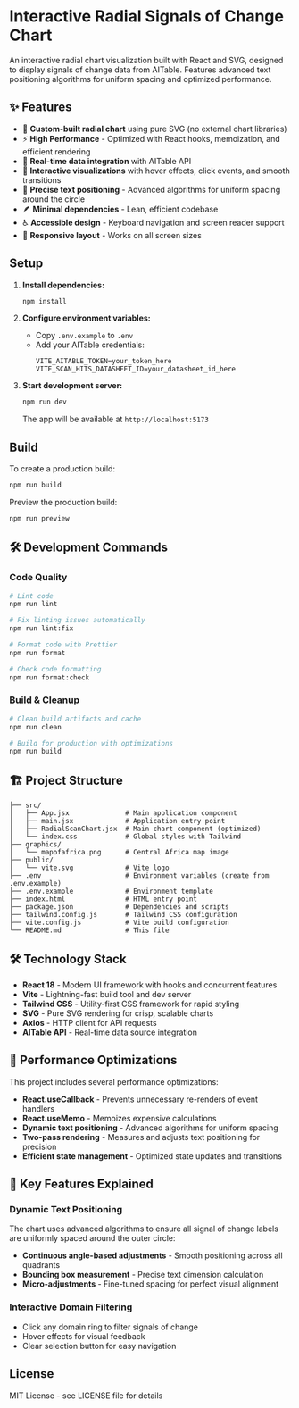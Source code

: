 # Interactive Radial Signals of Change Chart

An interactive radial chart visualization built with React and SVG, designed to display signals of change data from AITable. Features advanced text positioning algorithms for uniform spacing and optimized performance.

## ✨ Features

- 🎯 **Custom-built radial chart** using pure SVG (no external chart libraries)
- ⚡ **High Performance** - Optimized with React hooks, memoization, and efficient rendering
- 🔄 **Real-time data integration** with AITable API
- 🎨 **Interactive visualizations** with hover effects, click events, and smooth transitions
- 📐 **Precise text positioning** - Advanced algorithms for uniform spacing around the circle
- 🪶 **Minimal dependencies** - Lean, efficient codebase
- ♿ **Accessible design** - Keyboard navigation and screen reader support
- 📱 **Responsive layout** - Works on all screen sizes

## Setup

1. **Install dependencies:**
   ```bash
   npm install
   ```

2. **Configure environment variables:**
   - Copy `.env.example` to `.env`
   - Add your AITable credentials:
     ```env
     VITE_AITABLE_TOKEN=your_token_here
     VITE_SCAN_HITS_DATASHEET_ID=your_datasheet_id_here
     ```

3. **Start development server:**
   ```bash
   npm run dev
   ```
   
   The app will be available at `http://localhost:5173`

## Build

To create a production build:
```bash
npm run build
```

Preview the production build:
```bash
npm run preview
```

## 🛠️ Development Commands

### Code Quality
```bash
# Lint code
npm run lint

# Fix linting issues automatically
npm run lint:fix

# Format code with Prettier
npm run format

# Check code formatting
npm run format:check
```

### Build & Cleanup
```bash
# Clean build artifacts and cache
npm run clean

# Build for production with optimizations
npm run build
```

## 🏗️ Project Structure

```
├── src/
│   ├── App.jsx              # Main application component
│   ├── main.jsx             # Application entry point
│   ├── RadialScanChart.jsx  # Main chart component (optimized)
│   └── index.css            # Global styles with Tailwind
├── graphics/
│   └── mapofafrica.png      # Central Africa map image
├── public/
│   └── vite.svg             # Vite logo
├── .env                     # Environment variables (create from .env.example)
├── .env.example             # Environment template
├── index.html               # HTML entry point
├── package.json             # Dependencies and scripts
├── tailwind.config.js       # Tailwind CSS configuration
├── vite.config.js           # Vite build configuration
└── README.md                # This file
```

## 🛠️ Technology Stack

- **React 18** - Modern UI framework with hooks and concurrent features
- **Vite** - Lightning-fast build tool and dev server
- **Tailwind CSS** - Utility-first CSS framework for rapid styling
- **SVG** - Pure SVG rendering for crisp, scalable charts
- **Axios** - HTTP client for API requests
- **AITable API** - Real-time data source integration

## 🚀 Performance Optimizations

This project includes several performance optimizations:

- **React.useCallback** - Prevents unnecessary re-renders of event handlers
- **React.useMemo** - Memoizes expensive calculations
- **Dynamic text positioning** - Advanced algorithms for uniform spacing
- **Two-pass rendering** - Measures and adjusts text positioning for precision
- **Efficient state management** - Optimized state updates and transitions

## 🎨 Key Features Explained

### Dynamic Text Positioning
The chart uses advanced algorithms to ensure all signal of change labels are uniformly spaced around the outer circle:
- **Continuous angle-based adjustments** - Smooth positioning across all quadrants
- **Bounding box measurement** - Precise text dimension calculation
- **Micro-adjustments** - Fine-tuned spacing for perfect visual alignment

### Interactive Domain Filtering
- Click any domain ring to filter signals of change
- Hover effects for visual feedback
- Clear selection button for easy navigation

## License

MIT License - see LICENSE file for details
